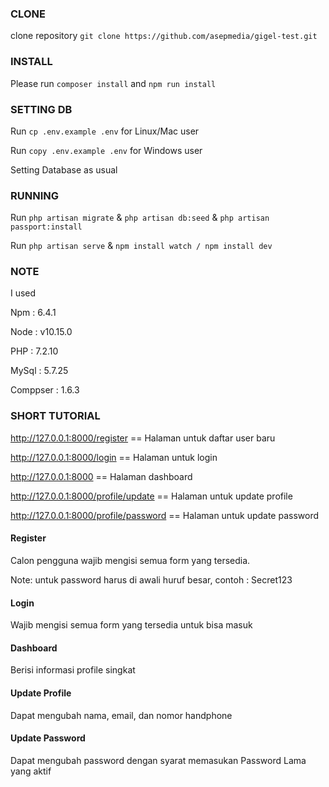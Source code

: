 ### CLONE
clone repository `git clone https://github.com/asepmedia/gigel-test.git`
### INSTALL
Please run `composer install` and `npm run install`
### SETTING DB
Run `cp .env.example .env` for Linux/Mac user

Run `copy .env.example .env` for Windows user

Setting Database as usual

### RUNNING
Run `php artisan migrate` & `php artisan db:seed` & `php artisan passport:install`

Run `php artisan serve` & `npm install watch / npm install dev`
### NOTE
I used

Npm : 6.4.1

Node : v10.15.0

PHP : 7.2.10

MySql : 5.7.25

Comppser : 1.6.3

### SHORT TUTORIAL
http://127.0.0.1:8000/register == Halaman untuk daftar user baru

http://127.0.0.1:8000/login == Halaman untuk login

http://127.0.0.1:8000 == Halaman dashboard

http://127.0.0.1:8000/profile/update == Halaman untuk update profile

http://127.0.0.1:8000/profile/password == Halaman untuk update password

#### Register
Calon pengguna wajib mengisi semua form yang tersedia.

Note: untuk password harus di awali huruf besar, contoh : Secret123
#### Login
Wajib mengisi semua form yang tersedia untuk bisa masuk
#### Dashboard
Berisi informasi profile singkat
#### Update Profile
Dapat mengubah nama, email, dan nomor handphone 
#### Update Password
Dapat mengubah password dengan syarat memasukan Password Lama yang aktif